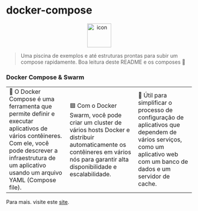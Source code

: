 # docker-compose

<div align="center" style="align-items: flex-start;"><img src="https://techstack-generator.vercel.app/docker-icon.svg" alt="icon" width="65" height="65" /></div>

> Uma piscina de exemplos e até estruturas prontas para subir um compose rapidamente. Boa leitura deste README e os composes 👻

### Docker Compose & Swarm

<table>
  <tr>
    <td>
      🔵 O Docker Compose é uma ferramenta que permite definir e executar aplicativos de vários contêineres. Com ele, você pode descrever a infraestrutura de um aplicativo usando um arquivo YAML (Compose file).
    </td>
    <td>
      🟦 Com o Docker Swarm, você pode criar um cluster de vários hosts Docker e distribuir automaticamente os contêineres em vários nós para garantir alta disponibilidade e escalabilidade.
    </td>
    <td>
      🔷 Útil para simplificar o processo de configuração de aplicativos que dependem de vários serviços, como um aplicativo web com um banco de dados e um servidor de cache.
    </td>
  </tr>
</table>

Para mais. visite este <a href="https://www.docker.com/">site</a>.
